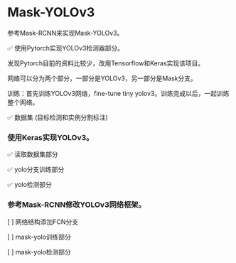 # Mask-YOLOv3

参考Mask-RCNN来实现Mask-YOLOv3。

✅ 使用Pytorch实现YOLOv3检测器部分。

发现Pytorch目前的资料比较少，改用Tensorflow和Keras实现该项目。

网络可以分为两个部分，一部分是YOLOv3，另一部分是Mask分支。

训练：首先训练YOLOv3网络，fine-tune tiny yolov3。训练完成以后，一起训练整个网络。

✅ 数据集 (目标检测和实例分割标注)

### 使用Keras实现YOLOv3。

✅ 读取数据集部分

✅ yolo分支训练部分

✅ yolo检测部分

### 参考Mask-RCNN修改YOLOv3网络框架。

[ ] 网络结构添加FCN分支

[ ] mask-yolo训练部分

[ ] mask-yolo检测部分



